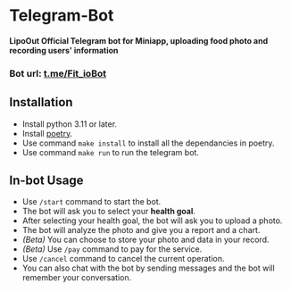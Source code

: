 # Telegram-Bot

#### LipoOut Official Telegram bot for Miniapp, uploading food photo and recording users' information

### Bot url:  [t.me/Fit_ioBot](https://t.me/Fit_ioBot)

## Installation
- Install python 3.11 or later.
- Install [poetry](https://python-poetry.org/docs/#installation).
- Use command `make install` to install all the dependancies in poetry.
- Use command `make run` to run the telegram bot.

## In-bot Usage
- Use `/start` command to start the bot.
- The bot will ask you to select your __health goal__.
- After selecting your health goal, the bot will ask you to upload a photo.
- The bot will analyze the photo and give you a report and a chart.
- *(Beta)* You can choose to store your photo and data in your record.
- *(Beta)* Use `/pay` command to pay for the service.
- Use `/cancel` command to cancel the current operation.
- You can also chat with the bot by sending messages and the bot will remember your conversation.

